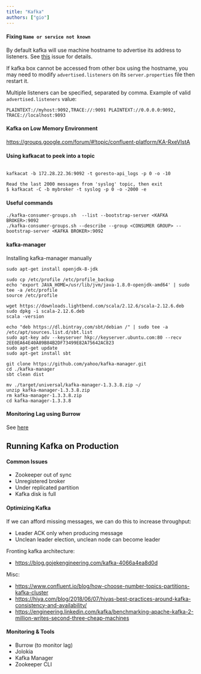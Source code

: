```yaml
---
title: "Kafka"
authors: ["gio"]
---
```


#### Fixing `Name or service not known`

By default kafka will use machine hostname to advertise its address to listeners. See [this](https://github.com/confluentinc/confluent-kafka-go/issues/70) issue for details.

If kafka box cannot be accessed from other box using the hostname, you may need to modify `advertised.listeners` on its `server.properties` file then restart it.

Multiple listeners can be specified, separated by comma. Example of valid `advertised.listeners` value:

```
PLAINTEXT://myhost:9092,TRACE://:9091 PLAINTEXT://0.0.0.0:9092, TRACE://localhost:9093
```

#### Kafka on Low Memory Environment

https://groups.google.com/forum/#!topic/confluent-platform/KA-RxeVIstA

#### Using kafkacat to peek into a topic

```

kafkacat -b 172.28.22.36:9092 -t goresto-api_logs -p 0 -o -10

Read the last 2000 messages from 'syslog' topic, then exit
$ kafkacat -C -b mybroker -t syslog -p 0 -o -2000 -e
```

#### Useful commands

```
./kafka-consumer-groups.sh  --list --bootstrap-server <KAFKA BROKER>:9092
./kafka-consumer-groups.sh --describe --group <CONSUMER GROUP> --bootstrap-server <KAFKA BROKER>:9092
```

#### kafka-manager

Installing kafka-manager manually

```
sudo apt-get install openjdk-8-jdk

sudo cp /etc/profile /etc/profile_backup 
echo 'export JAVA_HOME=/usr/lib/jvm/java-1.8.0-openjdk-amd64' | sudo tee -a /etc/profile
source /etc/profile

wget https://downloads.lightbend.com/scala/2.12.6/scala-2.12.6.deb
sudo dpkg -i scala-2.12.6.deb
scala -version

echo "deb https://dl.bintray.com/sbt/debian /" | sudo tee -a /etc/apt/sources.list.d/sbt.list
sudo apt-key adv --keyserver hkp://keyserver.ubuntu.com:80 --recv 2EE0EA64E40A89B84B2DF73499E82A75642AC823
sudo apt-get update
sudo apt-get install sbt

git clone https://github.com/yahoo/kafka-manager.git
cd ./kafka-manager
sbt clean dist

mv ./target/universal/kafka-manager-1.3.3.8.zip ~/
unzip kafka-manager-1.3.3.8.zip
rm kafka-manager-1.3.3.8.zip
cd kafka-manager-1.3.3.8
```

#### Monitoring Lag using Burrow

See [here](https://github.com/linkedin/Burrow)

## Running Kafka on Production

#### Common Issues

- Zookeeper out of sync
- Unregistered broker
- Under replicated partition
- Kafka disk is full

#### Optimizing Kafka

If we can afford missing messages, we can do this to increase throughput:
- Leader ACK only when producing message
- Unclean leader election, unclean node can become leader

Fronting kafka architecture:
- https://blog.gojekengineering.com/kafka-4066a4ea8d0d

Misc:
- https://www.confluent.io/blog/how-choose-number-topics-partitions-kafka-cluster
- https://hiya.com/blog/2018/06/07/hiyas-best-practices-around-kafka-consistency-and-availability/
- https://engineering.linkedin.com/kafka/benchmarking-apache-kafka-2-million-writes-second-three-cheap-machines

#### Monitoring & Tools

- Burrow (to monitor lag)
- Jolokia
- Kafka Manager
- Zookeeper CLI
